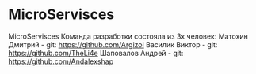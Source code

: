 # MicroServisces
MicroServisces
Команда разработки состояла из 3х человек:
Матохин Дмитрий  - git: https://github.com/Argizol
Василик Виктор   - git: https://github.com/TheLi4e
Шаповалов Андрей - git: https://github.com/Andalexshap

